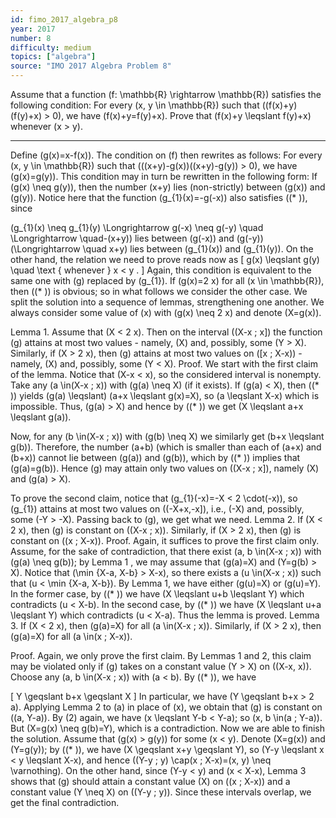 ```yaml
---
id: fimo_2017_algebra_p8
year: 2017
number: 8
difficulty: medium
topics: ["algebra"]
source: "IMO 2017 Algebra Problem 8"
---
```


Assume that a function \(f: \mathbb{R} \rightarrow \mathbb{R}\) satisfies the following condition:
For every \(x, y \in \mathbb{R}\) such that \((f(x)+y)(f(y)+x) > 0\), we have \(f(x)+y=f(y)+x\).
Prove that \(f(x)+y \leqslant f(y)+x\) whenever \(x > y\).

---
Define \(g(x)=x-f(x)\). The condition on \(f\) then rewrites as follows:
For every \(x, y \in \mathbb{R}\) such that \(((x+y)-g(x))((x+y)-g(y)) > 0\), we have \(g(x)=g(y)\).
This condition may in turn be rewritten in the following form:
If \(g(x) \neq g(y)\), then the number \(x+y\) lies (non-strictly) between \(g(x)\) and \(g(y)\).
Notice here that the function \(g_{1}(x)=-g(-x)\) also satisfies \((* )\), since

\(g_{1}(x) \neq g_{1}(y) \Longrightarrow g(-x) \neq g(-y) \quad \Longrightarrow \quad-(x+y)\) lies between \(g(-x)\) and \(g(-y)\)
\(\Longrightarrow \quad x+y\) lies between \(g_{1}(x)\) and \(g_{1}(y)\).
On the other hand, the relation we need to prove reads now as
\[
g(x) \leqslant g(y) \quad \text { whenever } x < y .
\]
Again, this condition is equivalent to the same one with \(g\) replaced by \(g_{1}\).
If \(g(x)=2 x\) for all \(x \in \mathbb{R}\), then \((* )\) is obvious; so in what follows we consider the other case. We split the solution into a sequence of lemmas, strengthening one another. We always consider some value of \(x\) with \(g(x) \neq 2 x\) and denote \(X=g(x)\).

Lemma 1. Assume that \(X < 2 x\). Then on the interval \((X-x ; x]\) the function \(g\) attains at most two values - namely, \(X\) and, possibly, some \(Y > X\). Similarly, if \(X > 2 x\), then \(g\) attains at most two values on \([x ; X-x)\) - namely, \(X\) and, possibly, some \(Y < X\).
Proof. We start with the first claim of the lemma. Notice that \(X-x < x\), so the considered interval is nonempty.
Take any \(a \in(X-x ; x)\) with \(g(a) \neq X\) (if it exists). If \(g(a) < X\), then \((* )\) yields \(g(a) \leqslant\) \(a+x \leqslant g(x)=X\), so \(a \leqslant X-x\) which is impossible. Thus, \(g(a) > X\) and hence by \((* )\) we get \(X \leqslant a+x \leqslant g(a)\).

Now, for any \(b \in(X-x ; x)\) with \(g(b) \neq X\) we similarly get \(b+x \leqslant g(b)\). Therefore, the number \(a+b\) (which is smaller than each of \(a+x\) and \(b+x)\) cannot lie between \(g(a)\) and \(g(b)\), which by \((* )\) implies that \(g(a)=g(b)\). Hence \(g\) may attain only two values on \((X-x ; x]\), namely \(X\) and \(g(a) > X\).

To prove the second claim, notice that \(g_{1}(-x)=-X < 2 \cdot(-x)\), so \(g_{1}\) attains at most two values on \((-X+x,-x]\), i.e., \(-X\) and, possibly, some \(-Y > -X\). Passing back to \(g\), we get what we need.
Lemma 2. If \(X < 2 x\), then \(g\) is constant on \((X-x ; x)\). Similarly, if \(X > 2 x\), then \(g\) is constant on \((x ; X-x)\).
Proof. Again, it suffices to prove the first claim only. Assume, for the sake of contradiction, that there exist \(a, b \in(X-x ; x)\) with \(g(a) \neq g(b)\); by Lemma 1 , we may assume that \(g(a)=X\) and \(Y=g(b) > X\).
Notice that \(\min \{X-a, X-b\} > X-x\), so there exists a \(u \in(X-x ; x)\) such that \(u < \min \{X-a, X-b\}\). By Lemma 1, we have either \(g(u)=X\) or \(g(u)=Y\). In the former case, by \((* )\) we have \(X \leqslant u+b \leqslant Y\) which contradicts \(u < X-b\). In the second case, by \((* )\) we have \(X \leqslant u+a \leqslant Y\) which contradicts \(u < X-a\). Thus the lemma is proved. Lemma 3. If \(X < 2 x\), then \(g(a)=X\) for all \(a \in(X-x ; x)\). Similarly, if \(X > 2 x\), then \(g(a)=X\) for all \(a \in(x ; X-x)\).

Proof. Again, we only prove the first claim.
By Lemmas 1 and 2, this claim may be violated only if \(g\) takes on a constant value \(Y > X\) on \((X-x, x)\). Choose any \(a, b \in(X-x ; x)\) with \(a < b\). By \((* )\), we have

\[
Y \geqslant b+x \geqslant X
\]
In particular, we have \(Y \geqslant b+x > 2 a\). Applying Lemma 2 to \(a\) in place of \(x\), we obtain that \(g\) is constant on \((a, Y-a)\). By (2) again, we have \(x \leqslant Y-b < Y-a\); so \(x, b \in(a ; Y-a)\). But \(X=g(x) \neq g(b)=Y\), which is a contradiction.
Now we are able to finish the solution. Assume that \(g(x) > g(y)\) for some \(x < y\). Denote \(X=g(x)\) and \(Y=g(y)\); by \((* )\), we have \(X \geqslant x+y \geqslant Y\), so \(Y-y \leqslant x < y \leqslant X-x\), and hence \((Y-y ; y) \cap(x ; X-x)=(x, y) \neq \varnothing\). On the other hand, since \(Y-y < y\) and \(x < X-x\), Lemma 3 shows that \(g\) should attain a constant value \(X\) on \((x ; X-x)\) and a constant value \(Y \neq X\) on \((Y-y ; y)\). Since these intervals overlap, we get the final contradiction.
